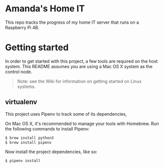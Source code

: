 # Amanda's Home IT

This repo tracks the progress of my home IT server that runs on a Raspberry Pi 4B.

# Getting started

In order to get started with this project, a few tools are required on the host system.
This README assumes you are using a Mac OS X system as the control node.

> Note: see the Wiki for information on getting started on Linux systems.

## virtualenv

This project uses Pipenv to track some of its dependencies,

On Mac OS X, it's recommended to manage your tools with Homebrew. Run the following
commands to install Pipenv:

```bash
$ brew install python3
$ brew install pipenv
```

Now install the project dependencies, like so:

```bash
$ pipenv install
```
